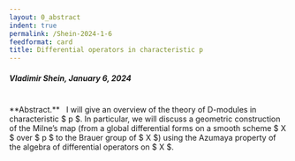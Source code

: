 ```yaml
---
layout: 0_abstract
indent: true
permalink: /Shein-2024-1-6
feedformat: card
title: Differential operators in characteristic p
---
```


##### Vladimir Shein, January 6, 2024
<br>
**Abstract.** &nbsp; I will give an overview of the theory of D-modules in characteristic $ p $. In particular, we will discuss a geometric construction of the Milne’s map (from a global differential forms on a smooth scheme $ X $ over $ p $ to the Brauer group of $ X $) using the Azumaya property of the algebra of differential operators on $ X $.
